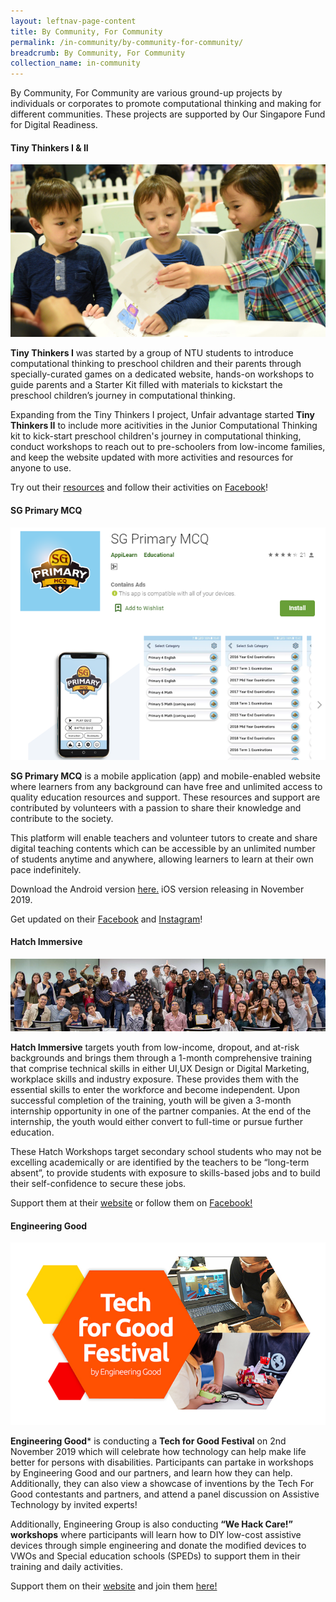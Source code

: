 ```yaml
---
layout: leftnav-page-content
title: By Community, For Community
permalink: /in-community/by-community-for-community/
breadcrumb: By Community, For Community
collection_name: in-community
---
```


By Community, For Community are various ground-up projects by individuals or corporates to promote computational thinking and making for different communities. These projects are supported by Our Singapore Fund for Digital Readiness. <br>


#### **Tiny Thinkers I & II**

![Tiny Thinkers II image](/images/in-community/overview/TinyThinkersII-1-cropped.jpg)


**Tiny Thinkers I** was started by a group of NTU students to introduce computational thinking to preschool children and their parents through specially-curated games on a dedicated website, hands-on workshops to guide parents and a Starter Kit filled with materials to kickstart the preschool children’s journey in computational thinking.  

Expanding from the Tiny Thinkers I project, Unfair advantage started **Tiny Thinkers II** to include more acitivities in the Junior Computational Thinking kit to kick-start preschool children's journey in computational thinking, conduct workshops to reach out to pre-schoolers from low-income families, and keep the website updated with more activities and resources for anyone to use.

Try out their <a href="https://www.tinythinkers.org/" target="_blank">resources</a> and follow their activities on <a href="https://www.facebook.com/tinythinkersSG/" target="_blank">Facebook</a>!


#### **SG Primary MCQ**

![AppiLearn image](/images/in-community/overview/AppiLearn-cropped.png)

**SG Primary MCQ** is a mobile application (app) and mobile-enabled website where learners from any background can have free and unlimited access to quality education resources and support. These resources and support are contributed by volunteers with a passion to share their knowledge and contribute to the society. 

This platform will enable teachers and volunteer tutors to create and share digital teaching contents which can be accessible by an unlimited number of students anytime and anywhere, allowing learners to learn at their own pace indefinitely.

Download the Android version <a href="https://play.google.com/store/apps/details?id=sg.primary.mcq" target="_blank">here.</a> iOS version releasing in November 2019.

Get updated on their <a href="https://www.facebook.com/BigImperfectFamily" target="_blank">Facebook</a> and <a href="https://www.instagram.com/bigimperfectfamily" target="_blank">Instagram</a>!


#### **Hatch Immersive**

![Hatch Immersive image](/images/in-community/overview/Hatch-Immersive-1.png)


**Hatch Immersive** targets youth from low-income, dropout, and at-risk backgrounds and brings them through a 1-month comprehensive training that comprise technical skills in either UI,UX Design or Digital Marketing, workplace skills and industry exposure. These provides them with the essential skills to enter the workforce and become independent. Upon successful completion of the training, youth will be given a 3-month internship opportunity in one of the partner companies. At the end of the internship, the youth would either convert to full-time or pursue further education. 

These Hatch Workshops target secondary school students who may not be excelling academically or are identified by the teachers to be “long-term absent”, to provide students with exposure to skills-based jobs and to build their self-confidence to secure these jobs.

Support them at their <a href="https://www.hatch.sg/" target="_blank">website</a> or follow them on <a href="https://www.facebook.com/hatchingnow/" target="_blank">Facebook!</a>


#### **Engineering Good**

![Engineering Good](/images/in-community/overview/Engineering-Good-2.png)


**Engineering Good*** is conducting a **Tech for Good Festival** on 2nd November 2019 which will celebrate how technology can help make life better for persons with disabilities. Participants can partake in workshops by Engineering Good and our partners, and learn how they can help. Additionally, they can also view a showcase of inventions by the Tech For Good contestants and partners, and attend a panel discussion on Assistive Technology by invited experts!

Additionally, Engineering Group is also conducting **“We Hack Care!” workshops** where participants will learn how to DIY low-cost assistive devices through simple engineering and donate the modified devices to VWOs and Special education schools (SPEDs) to support them in their training and daily activities.

Support them on their <a href="http://engineeringgood.org/programmes/we-hack-care-workshops/" target="_blank">website</a> and join them <a href="http://engineeringgood.org/tech-for-good-participants/" target="_blank">here!</a>
